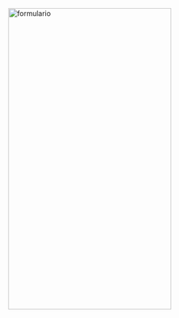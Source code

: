 
<img width="329" height="608" alt="formulario" src="https://github.com/user-attachments/assets/cca61f86-a705-4044-b1d9-2030ba695af4" />
